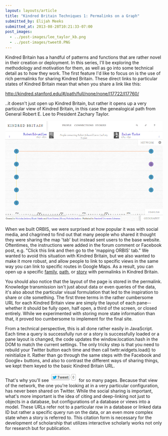```yaml
---
layout: layouts/article
title: "Kindred Britain Techniques 1: Permalinks on a Graph"
submitted_by: Elijah Meeks
submitted_at: 2013-08-28T10:21:33-07:00
post_images:
  - ../post-images/lee_taylor_kb.png
  - ../post-images/tweet0.PNG
---
```


Kindred Britain has a handful of patterns and functions that are rather novel in their creation or deployment. In this series, I'll be exploring the methodology and motivation for them, as well as go into some technical detail as to how they work. The first feature I'd like to focus on is the use of rich permalinks for sharing Kindred Britain. These direct links to particular states of Kindred Britain mean that when you share a link like this:


<http://kindred.stanford.edu/#/path/full/none/none/I17722/I17760/>


..it doesn't just open up Kindred Britain, but rather it opens up a very particular view of Kindred Britain, in this case the genealogical path from General Robert E. Lee to President Zachary Taylor.


![Genealogical path from Robert E Lee to Zachary Taylor](../post-images/lee_taylor_kb.png)


When we built ORBIS, we were surprised at how popular it was with social media, and chagrined to find out that many people who shared it thought they were sharing the map 'tab' but instead sent users to the base website. Oftentimes, the instructions were added in the forum comment or Facebook post, e.g. "Click this link and then go to the 'mapping ORBIS' tab." We wanted to avoid this situation with Kindred Britain, but we also wanted to make it more robust, and allow people to link to specific views in the same way you can link to specific routes in Google Maps. As a result, you can open up a specific [family](http://kindred.stanford.edu/#/kin/full/none/none/I19233//), [path](http://kindred.stanford.edu/#/path/full/none/none/I1797/I27868/), or [story](http://kindred.stanford.edu/#/story/half/half/none///tragedy) with permalinks in Kindred Britain.


You should also notice that the layout of the page is stored in the permalink. Knowledge transmission isn't just about data or even queries of the data, it's also about the particular visual formulation that led to the inspiration to share or cite something. The first three terms in the rather cumbersome URL for each Kindred Britain view are simply the layout of each pane--whether it should be fully open, half open, a third of the screen, or closed entirely. While we experimented with storing more state information than that, it proved too cumbersome to implement for the final site.


From a technical perspective, this is all done rather easily in JavaScript. Each time a query is successfully run or a story is successfully loaded or a pane layout is changed, the code updates the window.location.hash in the DOM to match the current settings. The only tricky step is that you need to rebuild your Twitter button each time and then call twttr.widgets.load() to reinitialize it. Rather than go through the same steps with the Facebook and Google+ buttons, and also to contrast the different ways of sharing things, we kept them keyed to the basic Kindred Britain URL.


That's why you'll see ![](../post-images/tweet0.PNG) for so many pages. Because that view of the network, the one you're looking at in a very particular configuration, has never been shared on Twitter. While the social sharing is important, what's more important is the idea of citing and deep-linking not just to objects in a database, but configurations of a database or views into a model. These URLs refer not to a particular row in a database or linked data ID but rather a specific query run on the data, or an even more complex state when a story is referred to. This citation form is necessary for the development of scholarship that utilizes interactive scholarly works not only for research but for publication.


